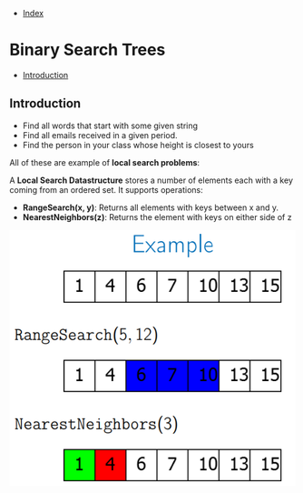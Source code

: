 * [Index](https://github.com/KiraDiShira/AlgorithmsAndDataStructures/blob/master/README.md#project-title)

# Binary Search Trees

* [Introduction](#introduction)

## Introduction

- Find all words that start with some given string
- Find all emails received in a given period.
- Find the person in your class whose height is closest to yours

All of these are example of **local search problems**:

A **Local Search Datastructure** stores a number of elements each with a key coming from an ordered set. It supports operations:

- **RangeSearch(x, y)**: Returns all elements with keys between x and y.
- **NearestNeighbors(z)**: Returns the element with keys on either side of z

<img src="https://github.com/KiraDiShira/AlgorithmsAndDataStructures/blob/master/RepoFiles/BinarySearchTrees/Images/bst1.PNG" />
